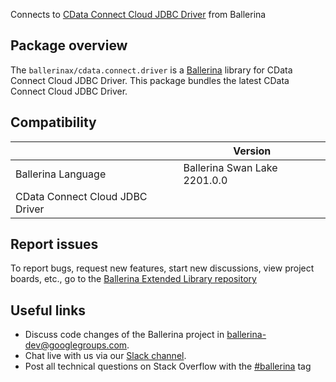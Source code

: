 Connects to [CData Connect Cloud JDBC Driver](https://cloud.cdata.com/docs/JDBC.html) from Ballerina

## Package overview
The `ballerinax/cdata.connect.driver` is a [Ballerina](https://ballerina.io/) library for CData Connect Cloud JDBC Driver.
This package bundles the latest CData Connect Cloud JDBC Driver.

## Compatibility
|                                   | Version                         |
|-----------------------------------|---------------------------------|
| Ballerina Language                | Ballerina Swan Lake 2201.0.0    | 
| CData Connect Cloud JDBC Driver   |                                 |

## Report issues
To report bugs, request new features, start new discussions, view project boards, etc., go to the [Ballerina Extended Library repository](https://github.com/ballerina-platform/ballerina-extended-library)

## Useful links
- Discuss code changes of the Ballerina project in [ballerina-dev@googlegroups.com](mailto:ballerina-dev@googlegroups.com).
- Chat live with us via our [Slack channel](https://ballerina.io/community/slack/).
- Post all technical questions on Stack Overflow with the [#ballerina](https://stackoverflow.com/questions/tagged/ballerina) tag

